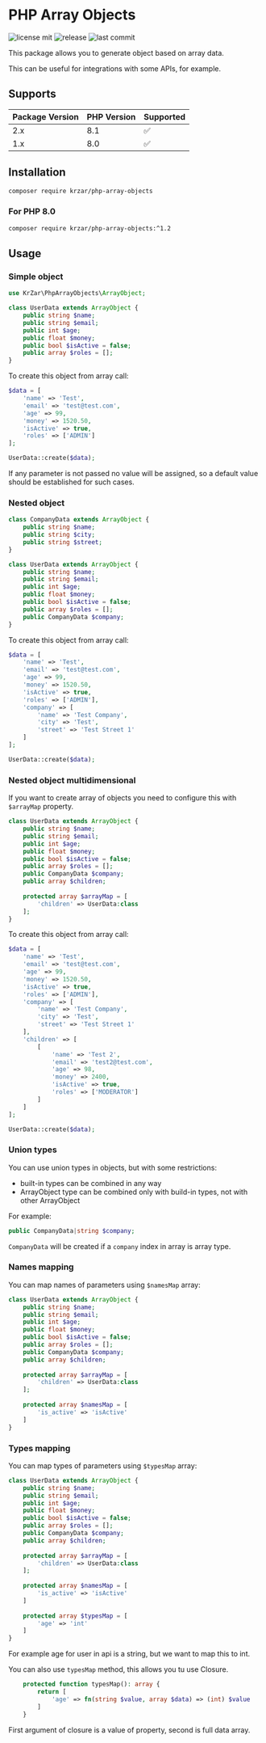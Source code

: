 # PHP Array Objects

![license mit](https://badgen.net/github/license/krzar/php-array-objects)
![release](https://badgen.net/github/release/krzar/php-array-objects)
![last commit](https://badgen.net/github/last-commit/krzar/php-array-objects)

This package allows you to generate object based on array data.

This can be useful for integrations with some APIs, for example.

## Supports

| Package Version | PHP Version | Supported           |
|-----------------|-------------|---------------------|
| 2.x             | 8.1         | :white_check_mark:  |
| 1.x             | 8.0         | :white_check_mark:  |

## Installation

```bash
composer require krzar/php-array-objects
```

### For PHP 8.0

```bash
composer require krzar/php-array-objects:^1.2
```

## Usage

### Simple object

```php
use KrZar\PhpArrayObjects\ArrayObject;

class UserData extends ArrayObject {
    public string $name;
    public string $email;
    public int $age;
    public float $money;
    public bool $isActive = false;
    public array $roles = [];
}
```

To create this object from array call:

```php
$data = [
    'name' => 'Test',
    'email' => 'test@test.com',
    'age' => 99,
    'money' => 1520.50,
    'isActive' => true,
    'roles' => ['ADMIN']
];

UserData::create($data);
```

If any parameter is not passed no value will be assigned, so a default value should be established for such cases.

### Nested object

```php
class CompanyData extends ArrayObject {
    public string $name;
    public string $city;
    public string $street;
}

class UserData extends ArrayObject {
    public string $name;
    public string $email;
    public int $age;
    public float $money;
    public bool $isActive = false;
    public array $roles = [];
    public CompanyData $company;
}
```

To create this object from array call:

```php
$data = [
    'name' => 'Test',
    'email' => 'test@test.com',
    'age' => 99,
    'money' => 1520.50,
    'isActive' => true,
    'roles' => ['ADMIN'],
    'company' => [
        'name' => 'Test Company',
        'city' => 'Test',
        'street' => 'Test Street 1'
    ]   
];

UserData::create($data);
```

### Nested object multidimensional

If you want to create array of objects you need to configure this with `$arrayMap` property.

```php
class UserData extends ArrayObject {
    public string $name;
    public string $email;
    public int $age;
    public float $money;
    public bool $isActive = false;
    public array $roles = [];
    public CompanyData $company;
    public array $children;
    
    protected array $arrayMap = [
        'children' => UserData:class
    ];
}
```

To create this object from array call:

```php
$data = [
    'name' => 'Test',
    'email' => 'test@test.com',
    'age' => 99,
    'money' => 1520.50,
    'isActive' => true,
    'roles' => ['ADMIN'],
    'company' => [
        'name' => 'Test Company',
        'city' => 'Test',
        'street' => 'Test Street 1'
    ],
    'children' => [
        [
            'name' => 'Test 2',
            'email' => 'test2@test.com',
            'age' => 98,
            'money' => 2400,
            'isActive' => true,
            'roles' => ['MODERATOR']
        ]       
    ]       
];

UserData::create($data);
```

### Union types

You can use union types in objects, but with some restrictions:

- built-in types can be combined in any way
- ArrayObject type can be combined only with build-in types, not with other ArrayObject

For example:

```php
public CompanyData|string $company;
```

`CompanyData` will be created if a `company` index in array is array type.

### Names mapping

You can map names of parameters using `$namesMap` array:

```php
class UserData extends ArrayObject {
    public string $name;
    public string $email;
    public int $age;
    public float $money;
    public bool $isActive = false;
    public array $roles = [];
    public CompanyData $company;
    public array $children;
    
    protected array $arrayMap = [
        'children' => UserData:class
    ];
    
    protected array $namesMap = [
        'is_active' => 'isActive'
    ]
}
```

### Types mapping

You can map types of parameters using `$typesMap` array:

```php
class UserData extends ArrayObject {
    public string $name;
    public string $email;
    public int $age;
    public float $money;
    public bool $isActive = false;
    public array $roles = [];
    public CompanyData $company;
    public array $children;
    
    protected array $arrayMap = [
        'children' => UserData:class
    ];
    
    protected array $namesMap = [
        'is_active' => 'isActive'
    ]
    
    protected array $typesMap = [
        'age' => 'int'
    ]
}
```

For example age for user in api is a string, but we want to map this to int.

You can also use `typesMap` method, this allows you tu use Closure.

```php
    protected function typesMap(): array {
        return [
            'age' => fn(string $value, array $data) => (int) $value
        ]
    }
```

First argument of closure is a value of property, second is full data array.
